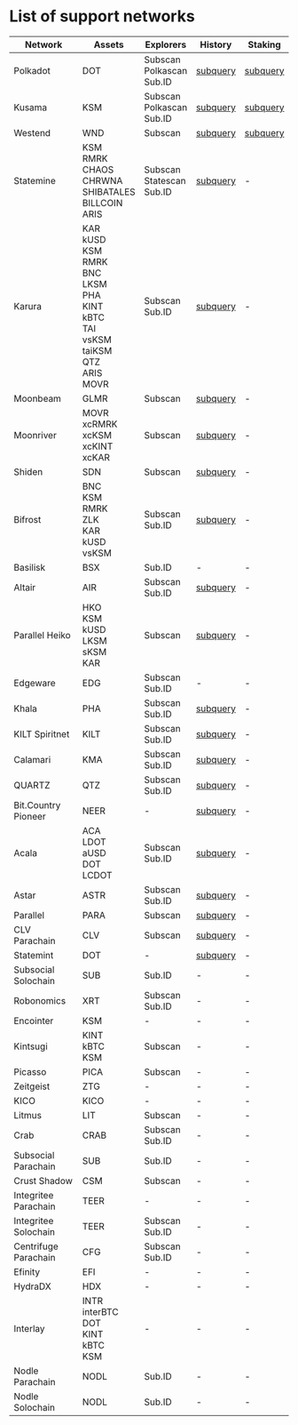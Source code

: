 
# List of support networks
|       Network        |                                                                    Assets                                                                     |             Explorers              |                                      History                                       |                         Staking                         |
| -------------------- | --------------------------------------------------------------------------------------------------------------------------------------------- | ---------------------------------- | ---------------------------------------------------------------------------------- | ------------------------------------------------------- |
| Polkadot             | DOT                                                                                                                                           | Subscan<br />Polkascan<br />Sub.ID | [subquery](https://nova-polkadot.gapi.subquery.network)                            | [subquery](https://nova-polkadot.gapi.subquery.network) |
| Kusama               | KSM                                                                                                                                           | Subscan<br />Polkascan<br />Sub.ID | [subquery](https://nova-kusama.gapi.subquery.network)                              | [subquery](https://nova-kusama.gapi.subquery.network)   |
| Westend              | WND                                                                                                                                           | Subscan                            | [subquery](https://nova-westend.gapi.subquery.network)                             | [subquery](https://nova-westend.gapi.subquery.network)  |
| Statemine            | KSM<br />RMRK<br />CHAOS<br />CHRWNA<br />SHIBATALES<br />BILLCOIN<br />ARIS                                                                  | Subscan<br />Statescan<br />Sub.ID | [subquery](https://api.subquery.network/sq/nova-wallet/nova-wallet-statemine)      |  -                                                      |
| Karura               | KAR<br />kUSD<br />KSM<br />RMRK<br />BNC<br />LKSM<br />PHA<br />KINT<br />kBTC<br />TAI<br />vsKSM<br />taiKSM<br />QTZ<br />ARIS<br />MOVR | Subscan<br />Sub.ID                | [subquery](https://api.subquery.network/sq/nova-wallet/nova-wallet-karura)         |  -                                                      |
| Moonbeam             | GLMR                                                                                                                                          | Subscan                            | [subquery](https://api.subquery.network/sq/nova-wallet/nova-wallet-moonbeam)       |  -                                                      |
| Moonriver            | MOVR<br />xcRMRK<br />xcKSM<br />xcKINT<br />xcKAR                                                                                            | Subscan                            | [subquery](https://api.subquery.network/sq/nova-wallet/nova-wallet-moonriver)      |  -                                                      |
| Shiden               | SDN                                                                                                                                           | Subscan                            | [subquery](https://api.subquery.network/sq/nova-wallet/nova-wallet-shiden)         |  -                                                      |
| Bifrost              | BNC<br />KSM<br />RMRK<br />ZLK<br />KAR<br />kUSD<br />vsKSM                                                                                 | Subscan<br />Sub.ID                | [subquery](https://api.subquery.network/sq/nova-wallet/nova-wallet-bifrost)        |  -                                                      |
| Basilisk             | BSX                                                                                                                                           | Sub.ID                             |  -                                                                                 |  -                                                      |
| Altair               | AIR                                                                                                                                           | Subscan<br />Sub.ID                | [subquery](https://api.subquery.network/sq/nova-wallet/nova-wallet-altair)         |  -                                                      |
| Parallel Heiko       | HKO<br />KSM<br />kUSD<br />LKSM<br />sKSM<br />KAR                                                                                           | Subscan                            | [subquery](https://api.subquery.network/sq/nova-wallet/nova-wallet-parallel-heiko) |  -                                                      |
| Edgeware             | EDG                                                                                                                                           | Subscan<br />Sub.ID                |  -                                                                                 |  -                                                      |
| Khala                | PHA                                                                                                                                           | Subscan<br />Sub.ID                | [subquery](https://api.subquery.network/sq/nova-wallet/nova-wallet-khala)          |  -                                                      |
| KILT Spiritnet       | KILT                                                                                                                                          | Subscan<br />Sub.ID                | [subquery](https://api.subquery.network/sq/nova-wallet/nova-wallet-kilt)           |  -                                                      |
| Calamari             | KMA                                                                                                                                           | Subscan<br />Sub.ID                | [subquery](https://api.subquery.network/sq/nova-wallet/nova-wallet-calamari)       |  -                                                      |
| QUARTZ               | QTZ                                                                                                                                           | Subscan<br />Sub.ID                | [subquery](https://api.subquery.network/sq/nova-wallet/nova-wallet-quartz)         |  -                                                      |
| Bit.Country Pioneer  | NEER                                                                                                                                          |  -                                 | [subquery](https://api.subquery.network/sq/nova-wallet/nova-wallet-bit-country)    |  -                                                      |
| Acala                | ACA<br />LDOT<br />aUSD<br />DOT<br />LCDOT                                                                                                   | Subscan<br />Sub.ID                | [subquery](https://api.subquery.network/sq/nova-wallet/nova-wallet-acala)          |  -                                                      |
| Astar                | ASTR                                                                                                                                          | Subscan<br />Sub.ID                | [subquery](https://api.subquery.network/sq/nova-wallet/nova-wallet-astar)          |  -                                                      |
| Parallel             | PARA                                                                                                                                          | Subscan                            | [subquery](https://api.subquery.network/sq/nova-wallet/nova-wallet-parallel)       |  -                                                      |
| CLV Parachain        | CLV                                                                                                                                           | Subscan                            | [subquery](https://api.subquery.network/sq/nova-wallet/nova-wallet-clover)         |  -                                                      |
| Statemint            | DOT                                                                                                                                           |  -                                 | [subquery](https://api.subquery.network/sq/nova-wallet/nova-wallet-statemint)      |  -                                                      |
| Subsocial Solochain  | SUB                                                                                                                                           | Sub.ID                             |  -                                                                                 |  -                                                      |
| Robonomics           | XRT                                                                                                                                           | Subscan<br />Sub.ID                |  -                                                                                 |  -                                                      |
| Encointer            | KSM                                                                                                                                           |  -                                 |  -                                                                                 |  -                                                      |
| Kintsugi             | KINT<br />kBTC<br />KSM                                                                                                                       | Subscan                            |  -                                                                                 |  -                                                      |
| Picasso              | PICA                                                                                                                                          | Subscan                            |  -                                                                                 |  -                                                      |
| Zeitgeist            | ZTG                                                                                                                                           |  -                                 |  -                                                                                 |  -                                                      |
| KICO                 | KICO                                                                                                                                          |  -                                 |  -                                                                                 |  -                                                      |
| Litmus               | LIT                                                                                                                                           | Subscan                            |  -                                                                                 |  -                                                      |
| Crab                 | CRAB                                                                                                                                          | Subscan<br />Sub.ID                |  -                                                                                 |  -                                                      |
| Subsocial Parachain  | SUB                                                                                                                                           | Sub.ID                             |  -                                                                                 |  -                                                      |
| Crust Shadow         | CSM                                                                                                                                           | Subscan                            |  -                                                                                 |  -                                                      |
| Integritee Parachain | TEER                                                                                                                                          |  -                                 |  -                                                                                 |  -                                                      |
| Integritee Soloсhain | TEER                                                                                                                                          | Subscan<br />Sub.ID                |  -                                                                                 |  -                                                      |
| Centrifuge Parachain | CFG                                                                                                                                           | Subscan<br />Sub.ID                |  -                                                                                 |  -                                                      |
| Efinity              | EFI                                                                                                                                           |  -                                 |  -                                                                                 |  -                                                      |
| HydraDX              | HDX                                                                                                                                           |  -                                 |  -                                                                                 |  -                                                      |
| Interlay             | INTR<br />interBTC<br />DOT<br />KINT<br />kBTC<br />KSM                                                                                      |  -                                 |  -                                                                                 |  -                                                      |
| Nodle Parachain      | NODL                                                                                                                                          | Sub.ID                             |  -                                                                                 |  -                                                      |
| Nodle Solochain      | NODL                                                                                                                                          | Sub.ID                             |  -                                                                                 |  -                                                      |
